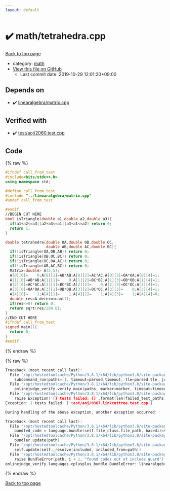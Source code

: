 ```yaml
---
layout: default
---
```


<!-- mathjax config similar to math.stackexchange -->
<script type="text/javascript" async
  src="https://cdnjs.cloudflare.com/ajax/libs/mathjax/2.7.5/MathJax.js?config=TeX-MML-AM_CHTML">
</script>
<script type="text/x-mathjax-config">
  MathJax.Hub.Config({
    TeX: { equationNumbers: { autoNumber: "AMS" }},
    tex2jax: {
      inlineMath: [ ['$','$'] ],
      processEscapes: true
    },
    "HTML-CSS": { matchFontHeight: false },
    displayAlign: "left",
    displayIndent: "2em"
  });
</script>

<script type="text/javascript" src="https://cdnjs.cloudflare.com/ajax/libs/jquery/3.4.1/jquery.min.js"></script>
<script src="https://cdn.jsdelivr.net/npm/jquery-balloon-js@1.1.2/jquery.balloon.min.js" integrity="sha256-ZEYs9VrgAeNuPvs15E39OsyOJaIkXEEt10fzxJ20+2I=" crossorigin="anonymous"></script>
<script type="text/javascript" src="../../assets/js/copy-button.js"></script>
<link rel="stylesheet" href="../../assets/css/copy-button.css" />


# :heavy_check_mark: math/tetrahedra.cpp

<a href="../../index.html">Back to top page</a>

* category: <a href="../../index.html#7e676e9e663beb40fd133f5ee24487c2">math</a>
* <a href="{{ site.github.repository_url }}/blob/master/math/tetrahedra.cpp">View this file on GitHub</a>
    - Last commit date: 2019-10-29 12:01:20+09:00




## Depends on

* :heavy_check_mark: <a href="../linearalgebra/matrix.cpp.html">linearalgebra/matrix.cpp</a>


## Verified with

* :heavy_check_mark: <a href="../../verify/test/aoj/2060.test.cpp.html">test/aoj/2060.test.cpp</a>


## Code

<a id="unbundled"></a>
{% raw %}
```cpp
#ifndef call_from_test
#include<bits/stdc++.h>
using namespace std;

#define call_from_test
#include "../linearalgebra/matrix.cpp"
#undef call_from_test

#endif
//BEGIN CUT HERE
bool isTriangle(double a1,double a2,double a3){
  if(a1+a2<=a3||a2+a3<=a1||a3+a1<=a2) return 0;
  return 1;
}

double tetrahedra(double OA,double OB,double OC,
                  double AB,double AC,double BC){
  if(!isTriangle(OA,OB,AB)) return 0;
  if(!isTriangle(OB,OC,BC)) return 0;
  if(!isTriangle(OC,OA,AC)) return 0;
  if(!isTriangle(AB,AC,BC)) return 0;
  Matrix<double> A(5,5);
  A[0][0]=    0;A[0][1]=AB*AB;A[0][2]=AC*AC;A[0][3]=OA*OA;A[0][4]=1;
  A[1][0]=AB*AB;A[1][1]=    0;A[1][2]=BC*BC;A[1][3]=OB*OB;A[1][4]=1;
  A[2][0]=AC*AC;A[2][1]=BC*BC;A[2][2]=    0;A[2][3]=OC*OC;A[2][4]=1;
  A[3][0]=OA*OA;A[3][1]=OB*OB;A[3][2]=OC*OC;A[3][3]=    0;A[3][4]=1;
  A[4][0]=    1;A[4][1]=    1;A[4][2]=    1;A[4][3]=    1;A[4][4]=0;
  double res=A.determinant();
  if(res<=0) return 0;
  return sqrt(res/288.0);
}
//END CUT HERE
#ifndef call_from_test
signed main(){
  return 0;
}
#endif

```
{% endraw %}

<a id="bundled"></a>
{% raw %}
```cpp
Traceback (most recent call last):
  File "/opt/hostedtoolcache/Python/3.8.1/x64/lib/python3.8/site-packages/onlinejudge_verify/main.py", line 186, in main
    subcommand_run(paths=[], timeout=parsed.timeout, tle=parsed.tle, jobs=parsed.jobs)
  File "/opt/hostedtoolcache/Python/3.8.1/x64/lib/python3.8/site-packages/onlinejudge_verify/main.py", line 64, in subcommand_run
    onlinejudge_verify.verify.main(paths, marker=marker, timeout=timeout, tle=tle, jobs=jobs)
  File "/opt/hostedtoolcache/Python/3.8.1/x64/lib/python3.8/site-packages/onlinejudge_verify/verify.py", line 133, in main
    raise Exception('{} tests failed: {}'.format(len(failed_test_paths), [str(path.relative_to(pathlib.Path.cwd())) for path in failed_test_paths]))
Exception: 1 tests failed: ['test/aoj/0367.linkcuttree.test.cpp']

During handling of the above exception, another exception occurred:

Traceback (most recent call last):
  File "/opt/hostedtoolcache/Python/3.8.1/x64/lib/python3.8/site-packages/onlinejudge_verify/docs.py", line 347, in write_contents
    bundled_code = language.bundle(self.file_class.file_path, basedir=self.cpp_source_path)
  File "/opt/hostedtoolcache/Python/3.8.1/x64/lib/python3.8/site-packages/onlinejudge_verify/languages/cplusplus.py", line 63, in bundle
    bundler.update(path)
  File "/opt/hostedtoolcache/Python/3.8.1/x64/lib/python3.8/site-packages/onlinejudge_verify/languages/cplusplus_bundle.py", line 182, in update
    self.update(self._resolve(included, included_from=path))
  File "/opt/hostedtoolcache/Python/3.8.1/x64/lib/python3.8/site-packages/onlinejudge_verify/languages/cplusplus_bundle.py", line 151, in update
    raise BundleError(path, i + 1, "found codes out of include guard")
onlinejudge_verify.languages.cplusplus_bundle.BundleError: linearalgebra/matrix.cpp: line 5: found codes out of include guard

```
{% endraw %}

<a href="../../index.html">Back to top page</a>

